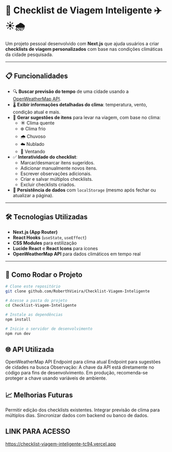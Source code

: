 # 🧳 Checklist de Viagem Inteligente ✈️☀️🌧️  

Um projeto pessoal desenvolvido com **Next.js** que ajuda usuários a criar **checklists de viagem personalizados** com base nas condições climáticas da cidade pesquisada.  

---

## 📋 Funcionalidades  

- 🔍 **Buscar previsão do tempo** de uma cidade usando a [OpenWeatherMap API](https://openweathermap.org/).  
- 🌡️ **Exibir informações detalhadas do clima**: temperatura, vento, condição atual e mais.  
- 📝 **Gerar sugestões de itens** para levar na viagem, com base no clima:  
  - ☀️ Clima quente  
  - ❄️ Clima frio  
  - 🌧️ Chuvoso  
  - ☁️ Nublado  
  - 💨 Ventando  
- ✅ **Interatividade do checklist**:  
  - Marcar/desmarcar itens sugeridos.  
  - Adicionar manualmente novos itens.  
  - Escrever observações adicionais.  
  - Criar e salvar múltiplos checklists.  
  - Excluir checklists criados.  
- 💾 **Persistência de dados** com `localStorage` (mesmo após fechar ou atualizar a página).  

---

## 🛠️ Tecnologias Utilizadas  

- **Next.js (App Router)**  
- **React Hooks** (`useState`, `useEffect`)  
- **CSS Modules** para estilização  
- **Lucide React** e **React Icons** para ícones  
- **OpenWeatherMap API** para dados climáticos em tempo real  

---

## 🚀 Como Rodar o Projeto  

```bash
# Clone este repositório
git clone github.com/RoberthVieira/Checklist-Viagem-Inteligente

# Acesse a pasta do projeto
cd Checklist-Viagem-Inteligente

# Instale as dependências
npm install

# Inicie o servidor de desenvolvimento
npm run dev

```
## 🌐 API Utilizada

OpenWeatherMap API
Endpoint para clima atual
Endpoint para sugestões de cidades na busca
Observação: A chave da API está diretamente no código para fins de desenvolvimento. Em produção, recomenda-se proteger a chave usando variáveis de ambiente.


## 📈 Melhorias Futuras

Permitir edição dos checklists existentes.
Integrar previsão de clima para múltiplos dias.
Sincronizar dados com backend ou banco de dados.


## LINK PARA ACESSO 
https://checklist-viagem-inteligente-tc94.vercel.app
